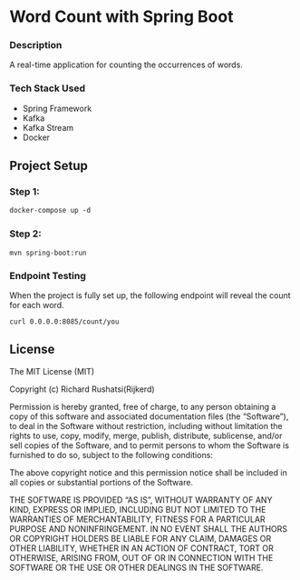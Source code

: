 # Word Count with Spring Boot

### Description
A real-time application for counting the occurrences of words.

### Tech Stack Used
- Spring Framework
- Kafka
- Kafka Stream
- Docker

## Project Setup

### Step 1:
```dockerfile
docker-compose up -d
```

### Step 2:
```
mvn spring-boot:run
```

### Endpoint Testing
When the project is fully set up, the following endpoint will reveal the count for each word.

```
curl 0.0.0.0:8085/count/you
```

## License
The MIT License (MIT)

Copyright (c) Richard Rushatsi(Rijkerd)

Permission is hereby granted, free of charge, to any person obtaining a copy of this software and associated documentation files (the “Software”), to deal in the Software without restriction, including without limitation the rights to use, copy, modify, merge, publish, distribute, sublicense, and/or sell copies of the Software, and to permit persons to whom the Software is furnished to do so, subject to the following conditions:

The above copyright notice and this permission notice shall be included in all copies or substantial portions of the Software.

THE SOFTWARE IS PROVIDED “AS IS”, WITHOUT WARRANTY OF ANY KIND, EXPRESS OR IMPLIED, INCLUDING BUT NOT LIMITED TO THE WARRANTIES OF MERCHANTABILITY, FITNESS FOR A PARTICULAR PURPOSE AND NONINFRINGEMENT. IN NO EVENT SHALL THE AUTHORS OR COPYRIGHT HOLDERS BE LIABLE FOR ANY CLAIM, DAMAGES OR OTHER LIABILITY, WHETHER IN AN ACTION OF CONTRACT, TORT OR OTHERWISE, ARISING FROM, OUT OF OR IN CONNECTION WITH THE SOFTWARE OR THE USE OR OTHER DEALINGS IN THE SOFTWARE.




